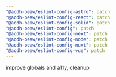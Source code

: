 ```yaml
---
"@acdh-oeaw/eslint-config-astro": patch
"@acdh-oeaw/eslint-config-react": patch
"@acdh-oeaw/eslint-config-solid": patch
"@acdh-oeaw/eslint-config": patch
"@acdh-oeaw/eslint-config-next": patch
"@acdh-oeaw/eslint-config-node": patch
"@acdh-oeaw/eslint-config-nuxt": patch
"@acdh-oeaw/eslint-config-vue": patch
---
```


improve globals and a11y, cleanup
